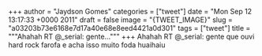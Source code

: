 
+++
author = "Jaydson Gomes"
categories = ["tweet"]
date = "Mon Sep 12 13:17:33 +0000 2011"
draft = false
image = "{TWEET_IMAGE}"
slug = "a03203b73e6168e7d17a40e68e8eed4421a0d301"
tags = ["tweet"]
title = """Ahahah RT @_serial: gente..."""
+++
Ahahah RT @_serial: gente que ouvi hard rock farofa e acha isso muito foda huaihaiu
